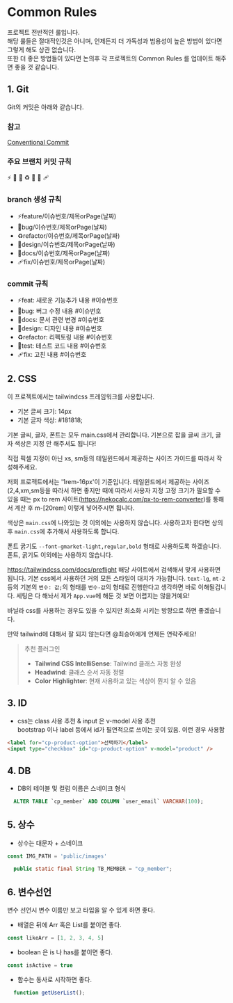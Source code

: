 # Common Rules<br>

프로젝트 전반적인 룰입니다.<br>
해당 룰들은 절대적인것은 아니며, 언제든지 더 가독성과 범용성이 높은 방법이 있다면 그렇게 해도 상관 없습니다.<br>
또한 더 좋은 방법들이 있다면 논의후 각 프로젝트의 Common Rules 를 업데이트 해주면 좋을 것 같습니다.<br>

## **1. Git**

Git의 커밋은 아래와 같습니다.

### **참고**

[Conventional Commit](https://www.conventionalcommits.org/en/v1.0.0/)

### **주요 브랜치 커밋 규칙**

⚡️ 🚨 📝 ♻️ 🎨 🙈 🩹

### **branch 생성 규칙**

- ⚡️feature/이슈번호/제목orPage(날짜)
- 🚨bug/이슈번호/제목orPage(날짜)
- ♻️refactor/이슈번호/제목orPage(날짜)
- 🎨design/이슈번호/제목orPage(날짜)
- 📝docs/이슈번호/제목orPage(날짜)
- 🩹fix/이슈번호/제목orPage(날짜)

### **commit 규칙**

- ⚡️feat: 새로운 기능추가 내용 #이슈번호
- 🚨bug: 버그 수정 내용 #이슈번호
- 📝docs: 문서 관련 변경 #이슈번호
- 🎨design: 디자인 내용 #이슈번호
- ♻️refactor: 리펙토링 내용 #이슈번호
- 🙈test: 테스트 코드 내용 #이슈번호
- 🩹fix: 고친 내용 #이슈번호

## **2. CSS**

이 프로젝트에서는 tailwindcss 프레임워크를 사용합니다.

- 기본 글씨 크기: 14px
- 기본 글자 색상: #181818;

기본 글씨, 글자, 폰트는 모두 main.css에서 관리합니다. 기본으로 잡을 글씨 크기, 글자 색상은 지정 안 해주셔도 됩니다!

직접 픽셀 지정이 아닌 xs, sm등의 테일윈드에서 제공하는 사이즈 가이드를 따라서 작성해주세요.

저희 프로젝트에서는 '1rem-16px'이 기준입니다. 테일윈드에서 제공하는 사이즈(2,4,xm,sm등을 따라서 하면 좋지만 때에 따라서 사용자 지정 고정 크기가 필요할 수 있을 때는 px to rem 사이트(https://nekocalc.com/px-to-rem-converter)를 통해서 계산 후 m-[20rem] 이렇게 넣어주시면 됩니다.

색상은 `main.css`에 나와있는 것 이외에는 사용하지 않습니다. 사용하고자 한다면 상의 후 `main.css`에 추가해서 사용하도록 합니다.

폰트 굵기도 `--font-gmarket-light,regular,bold` 형태로 사용하도록 하겠습니다. 폰트, 굵기도 이외에는 사용하지 않습니다.

https://tailwindcss.com/docs/preflight
해당 사이트에서 검색해서 맞게 사용하면 됩니다. 기본 css에서 사용하던 거의 모든 스타일이 대치가 가능합니다.
`text-lg`, `mt-2` 등의 기본의 `변수: 값;`의 형태를 `변수-값`의 형태로 진행한다고 생각하면 바로 이해될겁니다. 세팅은 다 해놔서 제가 `App.vue`에 해둔 것 보면 어렵지는 않을거예요!

바닐라 css를 사용하는 경우도 있을 수 있지만 최소화 시키는 방향으로 하면 좋겠습니다.

만약 tailwind에 대해서 잘 되지 않는다면 @최승아에게 언제든 연락주세요!

> 추천 플러그인
>
> - **Tailwind CSS IntelliSense**: Tailwind 클래스 자동 완성
> - **Headwind**: 클래스 순서 자동 정렬
> - **Color Highlighter**: 현재 사용하고 있는 색상이 뭔지 알 수 있음

## **3. ID**

- css는 class 사용 추천 & input 은 v-model 사용 추천<br>
  bootstrap 이나 label 등에서 id가 필연적으로 쓰이는 곳이 있음. 이런 경우 사용함<br>

```html
<label for="cp-product-option">선택하기</label>
<input type="checkbox" id="cp-product-option" v-model="product" />
```

## **4. DB**

- DB의 테이블 및 컬럼 이름은 스네이크 형식<br>

```sql
  ALTER TABLE `cp_member` ADD COLUMN `user_email` VARCHAR(100);
```

## **5. 상수**

- 상수는 대문자 + 스네이크<br>

```javascript
const IMG_PATH = 'public/images'
```

```java
  public static final String TB_MEMBER = "cp_member";
```

## **6. 변수선언**

변수 선언시 변수 이름만 보고 타입을 알 수 있게 하면 좋다.<br>

- 배열은 뒤에 Arr 혹은 List를 붙이면 좋다.<br>

```javascript
const likeArr = [1, 2, 3, 4, 5]
```

- boolean 은 is 나 has를 붙이면 좋다.<br>

```javascript
const isActive = true
```

- 함수는 동사로 시작하면 좋다.<br>

```javascript
  function getUserList();
```

